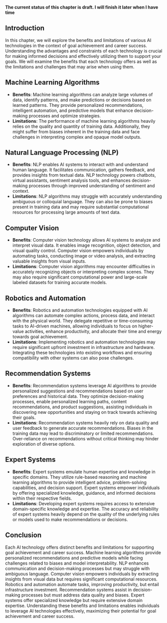 **The current status of this chapter is draft. I will finish it later when I have time**

Introduction
------------

In this chapter, we will explore the benefits and limitations of various AI technologies in the context of goal achievement and career success. Understanding the advantages and constraints of each technology is crucial for making informed decisions and effectively utilizing them to support your goals. We will examine the benefits that each technology offers as well as the limitations and challenges that may arise when using them.

Machine Learning Algorithms
---------------------------

* **Benefits**: Machine learning algorithms can analyze large volumes of data, identify patterns, and make predictions or decisions based on learned patterns. They provide personalized recommendations, intelligent automation, and predictive models that enhance decision-making processes and optimize strategies.
* **Limitations**: The performance of machine learning algorithms heavily relies on the quality and quantity of training data. Additionally, they might suffer from biases inherent in the training data and face challenges in interpreting complex and opaque model outputs.

Natural Language Processing (NLP)
---------------------------------

* **Benefits**: NLP enables AI systems to interact with and understand human language. It facilitates communication, gathers feedback, and provides insights from textual data. NLP technology powers chatbots, virtual assistants, sentiment analysis tools, and enhances decision-making processes through improved understanding of sentiment and context.
* **Limitations**: NLP algorithms may struggle with accurately understanding ambiguous or colloquial language. They can also be prone to biases present in training data and may require substantial computational resources for processing large amounts of text data.

Computer Vision
---------------

* **Benefits**: Computer vision technology allows AI systems to analyze and interpret visual data. It enables image recognition, object detection, and visual quality control. Computer vision empowers individuals by automating tasks, conducting image or video analysis, and extracting valuable insights from visual inputs.
* **Limitations**: Computer vision algorithms may encounter difficulties in accurately recognizing objects or interpreting complex scenes. They may also require significant computational power and large-scale labeled datasets for training accurate models.

Robotics and Automation
-----------------------

* **Benefits**: Robotics and automation technologies equipped with AI algorithms can automate complex actions, process data, and interact with the physical world. They delegate repetitive or time-consuming tasks to AI-driven machines, allowing individuals to focus on higher-value activities, enhance productivity, and allocate their time and energy towards goal achievement.
* **Limitations**: Implementing robotics and automation technologies may require significant upfront investment in infrastructure and hardware. Integrating these technologies into existing workflows and ensuring compatibility with other systems can also pose challenges.

Recommendation Systems
----------------------

* **Benefits**: Recommendation systems leverage AI algorithms to provide personalized suggestions and recommendations based on user preferences and historical data. They optimize decision-making processes, enable personalized learning paths, content recommendations, and product suggestions, assisting individuals in discovering new opportunities and staying on track towards achieving their goals.
* **Limitations**: Recommendation systems heavily rely on data quality and user feedback to generate accurate recommendations. Biases in the training data may lead to discriminatory or limited recommendations. Over-reliance on recommendations without critical thinking may hinder exploration of diverse options.

Expert Systems
--------------

* **Benefits**: Expert systems emulate human expertise and knowledge in specific domains. They utilize rule-based reasoning and machine learning algorithms to provide intelligent advice, problem-solving capabilities, and decision support. Expert systems empower individuals by offering specialized knowledge, guidance, and informed decisions within their respective fields.
* **Limitations**: Developing expert systems requires access to extensive domain-specific knowledge and expertise. The accuracy and reliability of expert systems heavily depend on the quality of the underlying rules or models used to make recommendations or decisions.

Conclusion
----------

Each AI technology offers distinct benefits and limitations for supporting goal achievement and career success. Machine learning algorithms provide personalized recommendations and predictive models while facing challenges related to biases and model interpretability. NLP enhances communication and decision-making processes but may struggle with ambiguous language. Computer vision empowers individuals by extracting insights from visual data but requires significant computational resources. Robotics and automation automate tasks, improving productivity, but entail infrastructure investment. Recommendation systems assist in decision-making processes but must address data quality and biases. Expert systems offer specialized knowledge but require extensive domain expertise. Understanding these benefits and limitations enables individuals to leverage AI technologies effectively, maximizing their potential for goal achievement and career success.
